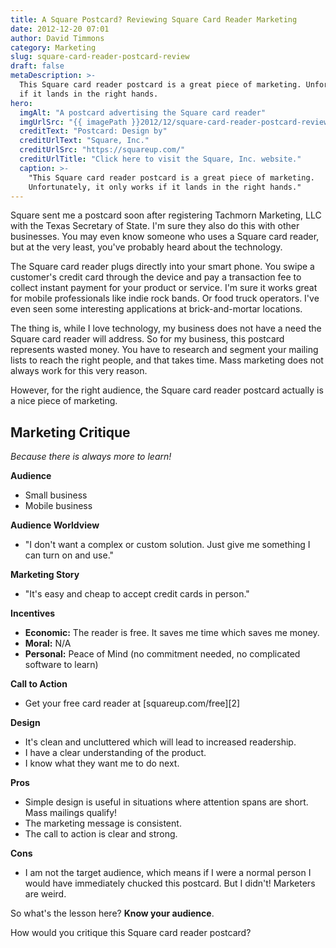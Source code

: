 ```yaml
---
title: A Square Postcard? Reviewing Square Card Reader Marketing
date: 2012-12-20 07:01
author: David Timmons
category: Marketing
slug: square-card-reader-postcard-review
draft: false
metaDescription: >-
  This Square card reader postcard is a great piece of marketing. Unfortunately, it only works
  if it lands in the right hands.
hero:
  imgAlt: "A postcard advertising the Square card reader"
  imgUrlSrc: "{{ imagePath }}2012/12/square-card-reader-postcard-review0.jpg"
  creditText: "Postcard: Design by"
  creditUrlText: "Square, Inc."
  creditUrlSrc: "https://squareup.com/"
  creditUrlTitle: "Click here to visit the Square, Inc. website."
  caption: >-
    "This Square card reader postcard is a great piece of marketing.
    Unfortunately, it only works if it lands in the right hands."
---
```


Square sent me a postcard soon after registering Tachmorn Marketing, LLC
with the Texas Secretary of State. I'm sure they also do this with other
businesses. You may even know someone who uses a Square card reader, but
at the very least, you've probably heard about the technology.

The Square card reader plugs directly into your smart phone. You swipe a
customer's credit card through the device and pay a transaction fee to
collect instant payment for your product or service. I'm sure it works
great for mobile professionals like indie rock bands. Or food truck
operators. I've even seen some interesting applications at
brick-and-mortar locations.

The thing is, while I love technology, my business does not have a need
the Square card reader will address. So for my business, this postcard
represents wasted money. You have to research and segment your mailing
lists to reach the right people, and that takes time. Mass marketing
does not always work for this very reason.

However, for the right audience, the Square card reader postcard
actually is a nice piece of marketing.

## Marketing Critique

*Because there is always more to learn!*

**Audience**
-   Small business
-   Mobile business

**Audience Worldview**
-   "I don't want a complex or custom solution. Just give me something I
    can turn on and use."

**Marketing Story**
-   "It's easy and cheap to accept credit cards in person."

**Incentives**
-   **Economic:** The reader is free. It saves me time which saves me
    money.
-   **Moral:** N/A
-   **Personal:** Peace of Mind (no commitment needed, no complicated
    software to learn)

**Call to Action**
-   Get your free card reader at [squareup.com/free][2]

**Design**
-   It's clean and uncluttered which will lead to increased readership.
-   I have a clear understanding of the product.
-   I know what they want me to do next.

**Pros**
-   Simple design is useful in situations where attention spans are
    short. Mass mailings qualify!
-   The marketing message is consistent.
-   The call to action is clear and strong.

**Cons**
-   I am not the target audience, which means if I were a normal person
    I would have immediately chucked this postcard. But I didn't!
    Marketers are weird.

So what's the lesson here? **Know your audience**.

How would you critique this Square card reader postcard?
